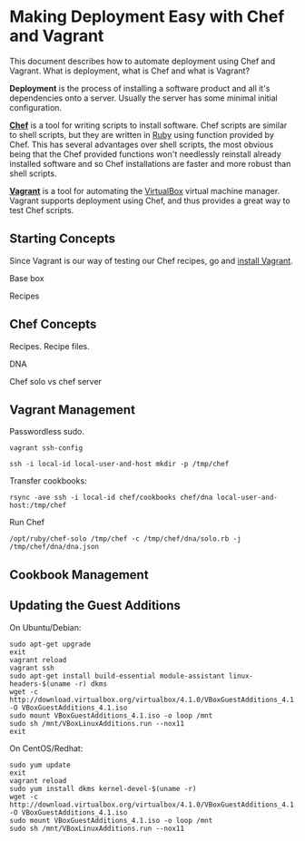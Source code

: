 # Making Deployment Easy with Chef and Vagrant

This document describes how to automate deployment using Chef and Vagrant. What is deployment, what is Chef and what is Vagrant?

**Deployment** is the process of installing a software product and all it's dependencies onto a server. Usually the server has some minimal initial configuration.

[**Chef**](http://www.opscode.com/chef/) is a tool for writing scripts to install software. Chef scripts are similar to shell scripts, but they are written in [Ruby](http://www.ruby-lang.org/en/) using function provided by Chef. This has several advantages over shell scripts, the most obvious being that the Chef provided functions won't needlessly reinstall already installed software and so Chef installations are faster and more robust than shell scripts.

[**Vagrant**](http://vagrantup.com/) is a tool for automating the [VirtualBox](http://www.virtualbox.org/) virtual machine manager. Vagrant supports deployment using Chef, and thus provides a great way to test Chef scripts.

## Starting Concepts

Since Vagrant is our way of testing our Chef recipes, go and [install Vagrant](http://vagrantup.com/). 

Base box

Recipes

## Chef Concepts

Recipes. Recipe files.

DNA

Chef solo vs chef server


## Vagrant Management

Passwordless sudo.

`vagrant ssh-config`

`ssh -i local-id local-user-and-host mkdir -p /tmp/chef`

Transfer cookbooks:

`rsync -ave ssh -i local-id chef/cookbooks chef/dna local-user-and-host:/tmp/chef`

Run Chef 

`/opt/ruby/chef-solo /tmp/chef -c /tmp/chef/dna/solo.rb -j /tmp/chef/dna/dna.json`

## Cookbook Management


## Updating the Guest Additions

On Ubuntu/Debian:

    sudo apt-get upgrade
    exit
    vagrant reload
    vagrant ssh
    sudo apt-get install build-essential module-assistant linux-headers-$(uname -r) dkms
    wget -c http://download.virtualbox.org/virtualbox/4.1.0/VBoxGuestAdditions_4.1.0.iso -O VBoxGuestAdditions_4.1.iso
    sudo mount VBoxGuestAdditions_4.1.iso -o loop /mnt
    sudo sh /mnt/VBoxLinuxAdditions.run --nox11
    exit


On CentOS/Redhat:

    sudo yum update
    exit
    vagrant reload
    sudo yum install dkms kernel-devel-$(uname -r)
    wget -c http://download.virtualbox.org/virtualbox/4.1.0/VBoxGuestAdditions_4.1.0.iso -O VBoxGuestAdditions_4.1.iso
    sudo mount VBoxGuestAdditions_4.1.iso -o loop /mnt
    sudo sh /mnt/VBoxLinuxAdditions.run --nox11
